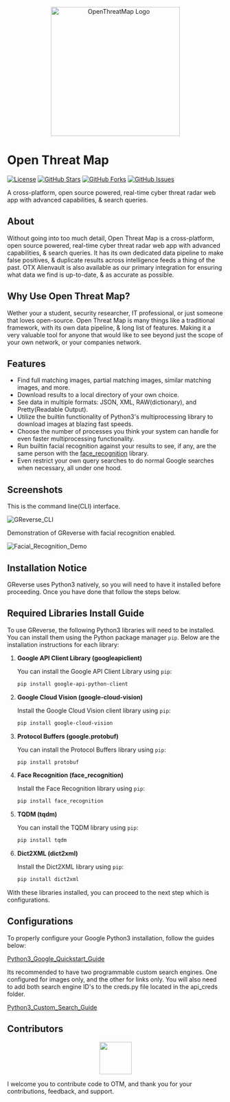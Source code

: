 <p align="center">
  <img src="https://i.imgur.com/9DY6EiM.png" alt="OpenThreatMap Logo" width="300">
</p>

# Open Threat Map

[![License](https://img.shields.io/badge/License-GPL%203.0%20with%20AGPL%203.0-blue.svg)](LICENSE)
[![GitHub Stars](https://img.shields.io/github/stars/Th3Tr1ckst3r/OpenThreatMap)](https://github.com/Th3Tr1ckst3r/OpenThreatMap/stargazers)
[![GitHub Forks](https://img.shields.io/github/forks/Th3Tr1ckst3r/OpenThreatMap)](https://github.com/Th3Tr1ckst3r/OpenThreatMap/network/members)
[![GitHub Issues](https://img.shields.io/github/issues/Th3Tr1ckst3r/OpenThreatMap)](https://github.com/Th3Tr1ckst3r/OpenThreatMap/issues)

A cross-platform, open source powered, real-time cyber threat radar web app with advanced capabilities, & search
queries.

## About

Without going into too much detail, Open Threat Map is a cross-platform, open source powered, real-time cyber threat radar web app with advanced capabilities, & search
queries. It has its own dedicated data pipeline to make false positives, & duplicate results across intelligence feeds a thing of the past. OTX Alienvault is also available
as our primary integration for ensuring what data we find is up-to-date, & as accurate as possible.

## Why Use Open Threat Map?

Wether your a student, security researcher, IT professional, or just someone that loves open-source. Open Threat Map is many things like a traditional framework, with
its own data pipeline, & long list of features. Making it a very valuable tool for anyone that would like to see beyond just the scope of your own network, or your companies
network.

## Features

- Find full matching images, partial matching images, similar matching images, and more.
- Download results to a local directory of your own choice.
- See data in multiple formats: JSON, XML, RAW(dictionary), and Pretty(Readable Output).
- Utilize the builtin functionality of Python3's multiprocessing library to download images at blazing fast speeds.
- Choose the number of processes you think your system can handle for even faster multiprocessing functionality.
- Run builtin facial recognition against your results to see, if any, are the same person with the [face_recognition](https://pypi.org/project/face-recognition/) library.
- Even restrict your own query searches to do normal Google searches when necessary, all under one hood.

## Screenshots

This is the command line(CLI) interface.

![GReverse_CLI](https://i.imgur.com/2gvqRJs.png)

Demonstration of GReverse with facial recognition enabled.

![Facial_Recognition_Demo](https://i.imgur.com/Ho3Fxan.png)

## Installation Notice

GReverse uses Python3 natively, so you will need to have it installed before proceeding. Once you have done that follow
the steps below.

## Required Libraries Install Guide

To use GReverse, the following Python3 libraries will need to be installed. You can install them using the Python package manager `pip`.
Below are the installation instructions for each library:

1. **Google API Client Library (googleapiclient)**

    You can install the Google API Client Library using `pip`:
    
    ```bash
    pip install google-api-python-client
    ```

2. **Google Cloud Vision (google-cloud-vision)**

    Install the Google Cloud Vision client library using `pip`:
    
    ```bash
    pip install google-cloud-vision
    ```

3. **Protocol Buffers (google.protobuf)**

    You can install the Protocol Buffers library using `pip`:
    
    ```bash
    pip install protobuf
    ```

4. **Face Recognition (face_recognition)**

    Install the Face Recognition library using `pip`:
    
    ```bash
    pip install face_recognition
    ```

5. **TQDM (tqdm)**

    You can install the TQDM library using `pip`:
    
    ```bash
    pip install tqdm
    ```

6. **Dict2XML (dict2xml)**

    Install the Dict2XML library using `pip`:
    
    ```bash
    pip install dict2xml
    ```

With these libraries installed, you can proceed to the next step which is configurations.

## Configurations

To properly configure your Google Python3 installation, follow the guides below:

[Python3_Google_Quickstart_Guide](https://developers.google.com/docs/api/quickstart/python)

Its recommended to have two programmable custom search engines. One configured for images only, and the other for links only.
You will also need to add both search engine ID's to the creds.py file located in the api_creds folder.

[Python3_Custom_Search_Guide](https://developers.google.com/custom-search/docs/overview)

<a name="Contributors"></a>
## Contributors

<p align="center">
    <a href="https://github.com/Th3Tr1ckst3r"><img src="https://avatars.githubusercontent.com/u/21149460?v=4" width=75 height=75></a>
</p>


I welcome you to contribute code to OTM, and thank you for your contributions, feedback, and support.

